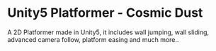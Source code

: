# Unity5 Platformer - Cosmic Dust
A 2D Platformer made in Unity5, it includes wall jumping, wall sliding, advanced camera follow, platform easing and much more..
